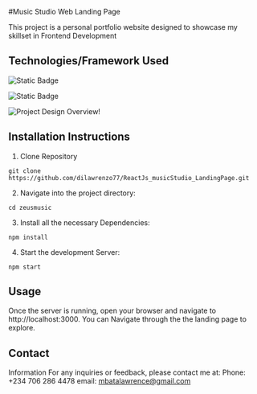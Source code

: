 #Music Studio Web Landing Page

This project is a personal portfolio website designed to showcase my skillset in Frontend Development
## Technologies/Framework Used

![Static Badge](https://img.shields.io/badge/react--js?style=for-the-badge&labelColor=pink&color=black)


![Static Badge](https://img.shields.io/badge/css-black?style=for-the-badge&labelColor=black&color=green)



![Project Design Overview!]("https://i.giphy.com/media/v1.Y2lkPTc5MGI3NjExcmtrcTAxMnhuOGRrY3N3cm5oZnl0dDJwdDh5N3lyenZpYXlqdXBmaSZlcD12MV9pbnRlcm5hbF9naWZfYnlfaWQmY3Q9Zw/fTPpZZWigPvidvmdYO/giphy.gif" "gif")



## Installation Instructions

1. Clone Repository
```
git clone https://github.com/dilawrenzo77/ReactJs_musicStudio_LandingPage.git
```

2. Navigate into the project directory:
```
cd zeusmusic
```

3. Install all the necessary Dependencies:
```
npm install
```

4. Start the development Server:
```
npm start
```

## Usage 

Once the server is running, open your browser and navigate to http://localhost:3000. You can Navigate through the the landing page to explore.

## Contact
Information For any inquiries or feedback, please contact me at:
Phone: +234 706 286 4478
email: mbatalawrence@gmail.com
